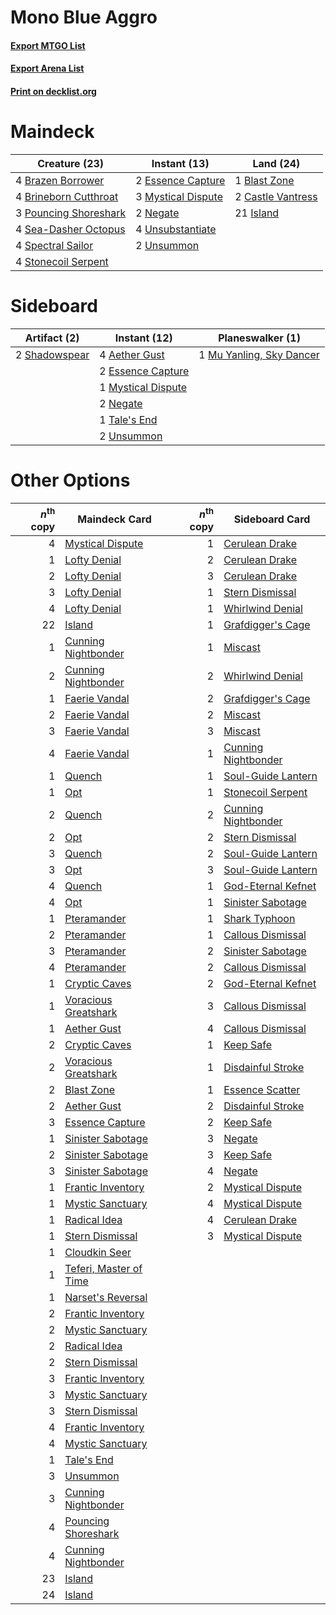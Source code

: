 # Mono Blue Aggro

#### [Export MTGO List](../collection/Mono%20Blue%20Aggro/Mono%20Blue%20Aggro.txt)
#### [Export Arena List](../collection/Mono%20Blue%20Aggro/Mono%20Blue%20Aggro_arena.txt)
#### [Print on decklist.org](http://decklist.org/?deckmain=1%09Blast%20Zone%0A4%09Brazen%20Borrower%0A4%09Brineborn%20Cutthroat%0A2%09Castle%20Vantress%0A2%09Essence%20Capture%0A21%09Island%0A3%09Mystical%20Dispute%0A2%09Negate%0A3%09Pouncing%20Shoreshark%0A4%09Sea-Dasher%20Octopus%0A4%09Spectral%20Sailor%0A4%09Stonecoil%20Serpent%0A4%09Unsubstantiate%0A2%09Unsummon&deckside=4%09Aether%20Gust%0A2%09Essence%20Capture%0A1%09Mu%20Yanling,%20Sky%20Dancer%0A1%09Mystical%20Dispute%0A2%09Negate%0A2%09Shadowspear%0A1%09Tale's%20End%0A2%09Unsummon)
# Maindeck

|                                         Creature (23)                                          |                                        Instant (13)                                         |                                         Land (24)                                          |
|------------------------------------------------------------------------------------------------|---------------------------------------------------------------------------------------------|--------------------------------------------------------------------------------------------|
|4 [Brazen Borrower](http://gatherer.wizards.com/Pages/Card/Details.aspx?multiverseid=473001)    |2 [Essence Capture](http://gatherer.wizards.com/Pages/Card/Details.aspx?multiverseid=457181) |1 [Blast Zone](http://gatherer.wizards.com/Pages/Card/Details.aspx?multiverseid=461171)     |
|4 [Brineborn Cutthroat](http://gatherer.wizards.com/Pages/Card/Details.aspx?multiverseid=466804)|3 [Mystical Dispute](http://gatherer.wizards.com/Pages/Card/Details.aspx?multiverseid=473020)|2 [Castle Vantress](http://gatherer.wizards.com/Pages/Card/Details.aspx?multiverseid=473204)|
|3 [Pouncing Shoreshark](http://gatherer.wizards.com/Pages/Card/Details.aspx?multiverseid=479584)|2 [Negate](http://gatherer.wizards.com/Pages/Card/Details.aspx?multiverseid=423707)          |21 [Island](http://gatherer.wizards.com/Pages/Card/Details.aspx?multiverseid=439857)        |
|4 [Sea-Dasher Octopus](http://gatherer.wizards.com/Pages/Card/Details.aspx?multiverseid=479586) |4 [Unsubstantiate](http://gatherer.wizards.com/Pages/Card/Details.aspx?multiverseid=414374)  |                                                                                            |
|4 [Spectral Sailor](http://gatherer.wizards.com/Pages/Card/Details.aspx?multiverseid=466830)    |2 [Unsummon](http://gatherer.wizards.com/Pages/Card/Details.aspx?multiverseid=136218)        |                                                                                            |
|4 [Stonecoil Serpent](http://gatherer.wizards.com/Pages/Card/Details.aspx?multiverseid=473197)  |                                                                                             |                                                                                            |


# Sideboard

|                                      Artifact (2)                                      |                                        Instant (12)                                         |                                         Planeswalker (1)                                          |
|----------------------------------------------------------------------------------------|---------------------------------------------------------------------------------------------|---------------------------------------------------------------------------------------------------|
|2 [Shadowspear](http://gatherer.wizards.com/Pages/Card/Details.aspx?multiverseid=476487)|4 [Aether Gust](http://gatherer.wizards.com/Pages/Card/Details.aspx?multiverseid=466796)     |1 [Mu Yanling, Sky Dancer](http://gatherer.wizards.com/Pages/Card/Details.aspx?multiverseid=466822)|
|                                                                                        |2 [Essence Capture](http://gatherer.wizards.com/Pages/Card/Details.aspx?multiverseid=457181) |                                                                                                   |
|                                                                                        |1 [Mystical Dispute](http://gatherer.wizards.com/Pages/Card/Details.aspx?multiverseid=473020)|                                                                                                   |
|                                                                                        |2 [Negate](http://gatherer.wizards.com/Pages/Card/Details.aspx?multiverseid=423707)          |                                                                                                   |
|                                                                                        |1 [Tale's End](http://gatherer.wizards.com/Pages/Card/Details.aspx?multiverseid=466831)      |                                                                                                   |
|                                                                                        |2 [Unsummon](http://gatherer.wizards.com/Pages/Card/Details.aspx?multiverseid=136218)        |                                                                                                   |


# Other Options

|*n*<sup>th</sup> copy|                                          Maindeck Card                                          |*n*<sup>th</sup> copy|                                        Sideboard Card                                        |
|--------------------:|-------------------------------------------------------------------------------------------------|--------------------:|----------------------------------------------------------------------------------------------|
|                    4|[Mystical Dispute](http://gatherer.wizards.com/Pages/Card/Details.aspx?multiverseid=473020)      |                    1|[Cerulean Drake](http://gatherer.wizards.com/Pages/Card/Details.aspx?multiverseid=466807)     |
|                    1|[Lofty Denial](http://gatherer.wizards.com/Pages/Card/Details.aspx?multiverseid=485379)          |                    2|[Cerulean Drake](http://gatherer.wizards.com/Pages/Card/Details.aspx?multiverseid=466807)     |
|                    2|[Lofty Denial](http://gatherer.wizards.com/Pages/Card/Details.aspx?multiverseid=485379)          |                    3|[Cerulean Drake](http://gatherer.wizards.com/Pages/Card/Details.aspx?multiverseid=466807)     |
|                    3|[Lofty Denial](http://gatherer.wizards.com/Pages/Card/Details.aspx?multiverseid=485379)          |                    1|[Stern Dismissal](http://gatherer.wizards.com/Pages/Card/Details.aspx?multiverseid=476319)    |
|                    4|[Lofty Denial](http://gatherer.wizards.com/Pages/Card/Details.aspx?multiverseid=485379)          |                    1|[Whirlwind Denial](http://gatherer.wizards.com/Pages/Card/Details.aspx?multiverseid=476332)   |
|                   22|[Island](http://gatherer.wizards.com/Pages/Card/Details.aspx?multiverseid=439857)                |                    1|[Grafdigger's Cage](http://gatherer.wizards.com/Pages/Card/Details.aspx?multiverseid=278452)  |
|                    1|[Cunning Nightbonder](http://gatherer.wizards.com/Pages/Card/Details.aspx?multiverseid=479739)   |                    1|[Miscast](http://gatherer.wizards.com/Pages/Card/Details.aspx?multiverseid=485380)            |
|                    2|[Cunning Nightbonder](http://gatherer.wizards.com/Pages/Card/Details.aspx?multiverseid=479739)   |                    2|[Whirlwind Denial](http://gatherer.wizards.com/Pages/Card/Details.aspx?multiverseid=476332)   |
|                    1|[Faerie Vandal](http://gatherer.wizards.com/Pages/Card/Details.aspx?multiverseid=473007)         |                    2|[Grafdigger's Cage](http://gatherer.wizards.com/Pages/Card/Details.aspx?multiverseid=278452)  |
|                    2|[Faerie Vandal](http://gatherer.wizards.com/Pages/Card/Details.aspx?multiverseid=473007)         |                    2|[Miscast](http://gatherer.wizards.com/Pages/Card/Details.aspx?multiverseid=485380)            |
|                    3|[Faerie Vandal](http://gatherer.wizards.com/Pages/Card/Details.aspx?multiverseid=473007)         |                    3|[Miscast](http://gatherer.wizards.com/Pages/Card/Details.aspx?multiverseid=485380)            |
|                    4|[Faerie Vandal](http://gatherer.wizards.com/Pages/Card/Details.aspx?multiverseid=473007)         |                    1|[Cunning Nightbonder](http://gatherer.wizards.com/Pages/Card/Details.aspx?multiverseid=479739)|
|                    1|[Quench](http://gatherer.wizards.com/Pages/Card/Details.aspx?multiverseid=457192)                |                    1|[Soul-Guide Lantern](http://gatherer.wizards.com/Pages/Card/Details.aspx?multiverseid=476488) |
|                    1|[Opt](http://gatherer.wizards.com/Pages/Card/Details.aspx?multiverseid=442948)                   |                    1|[Stonecoil Serpent](http://gatherer.wizards.com/Pages/Card/Details.aspx?multiverseid=473197)  |
|                    2|[Quench](http://gatherer.wizards.com/Pages/Card/Details.aspx?multiverseid=457192)                |                    2|[Cunning Nightbonder](http://gatherer.wizards.com/Pages/Card/Details.aspx?multiverseid=479739)|
|                    2|[Opt](http://gatherer.wizards.com/Pages/Card/Details.aspx?multiverseid=442948)                   |                    2|[Stern Dismissal](http://gatherer.wizards.com/Pages/Card/Details.aspx?multiverseid=476319)    |
|                    3|[Quench](http://gatherer.wizards.com/Pages/Card/Details.aspx?multiverseid=457192)                |                    2|[Soul-Guide Lantern](http://gatherer.wizards.com/Pages/Card/Details.aspx?multiverseid=476488) |
|                    3|[Opt](http://gatherer.wizards.com/Pages/Card/Details.aspx?multiverseid=442948)                   |                    3|[Soul-Guide Lantern](http://gatherer.wizards.com/Pages/Card/Details.aspx?multiverseid=476488) |
|                    4|[Quench](http://gatherer.wizards.com/Pages/Card/Details.aspx?multiverseid=457192)                |                    1|[God-Eternal Kefnet](http://gatherer.wizards.com/Pages/Card/Details.aspx?multiverseid=460980) |
|                    4|[Opt](http://gatherer.wizards.com/Pages/Card/Details.aspx?multiverseid=442948)                   |                    1|[Sinister Sabotage](http://gatherer.wizards.com/Pages/Card/Details.aspx?multiverseid=452804)  |
|                    1|[Pteramander](http://gatherer.wizards.com/Pages/Card/Details.aspx?multiverseid=457191)           |                    1|[Shark Typhoon](http://gatherer.wizards.com/Pages/Card/Details.aspx?multiverseid=479587)      |
|                    2|[Pteramander](http://gatherer.wizards.com/Pages/Card/Details.aspx?multiverseid=457191)           |                    1|[Callous Dismissal](http://gatherer.wizards.com/Pages/Card/Details.aspx?multiverseid=460971)  |
|                    3|[Pteramander](http://gatherer.wizards.com/Pages/Card/Details.aspx?multiverseid=457191)           |                    2|[Sinister Sabotage](http://gatherer.wizards.com/Pages/Card/Details.aspx?multiverseid=452804)  |
|                    4|[Pteramander](http://gatherer.wizards.com/Pages/Card/Details.aspx?multiverseid=457191)           |                    2|[Callous Dismissal](http://gatherer.wizards.com/Pages/Card/Details.aspx?multiverseid=460971)  |
|                    1|[Cryptic Caves](http://gatherer.wizards.com/Pages/Card/Details.aspx?multiverseid=466998)         |                    2|[God-Eternal Kefnet](http://gatherer.wizards.com/Pages/Card/Details.aspx?multiverseid=460980) |
|                    1|[Voracious Greatshark](http://gatherer.wizards.com/Pages/Card/Details.aspx?multiverseid=479590)  |                    3|[Callous Dismissal](http://gatherer.wizards.com/Pages/Card/Details.aspx?multiverseid=460971)  |
|                    1|[Aether Gust](http://gatherer.wizards.com/Pages/Card/Details.aspx?multiverseid=466796)           |                    4|[Callous Dismissal](http://gatherer.wizards.com/Pages/Card/Details.aspx?multiverseid=460971)  |
|                    2|[Cryptic Caves](http://gatherer.wizards.com/Pages/Card/Details.aspx?multiverseid=466998)         |                    1|[Keep Safe](http://gatherer.wizards.com/Pages/Card/Details.aspx?multiverseid=479576)          |
|                    2|[Voracious Greatshark](http://gatherer.wizards.com/Pages/Card/Details.aspx?multiverseid=479590)  |                    1|[Disdainful Stroke](http://gatherer.wizards.com/Pages/Card/Details.aspx?multiverseid=420705)  |
|                    2|[Blast Zone](http://gatherer.wizards.com/Pages/Card/Details.aspx?multiverseid=461171)            |                    1|[Essence Scatter](http://gatherer.wizards.com/Pages/Card/Details.aspx?multiverseid=426754)    |
|                    2|[Aether Gust](http://gatherer.wizards.com/Pages/Card/Details.aspx?multiverseid=466796)           |                    2|[Disdainful Stroke](http://gatherer.wizards.com/Pages/Card/Details.aspx?multiverseid=420705)  |
|                    3|[Essence Capture](http://gatherer.wizards.com/Pages/Card/Details.aspx?multiverseid=457181)       |                    2|[Keep Safe](http://gatherer.wizards.com/Pages/Card/Details.aspx?multiverseid=479576)          |
|                    1|[Sinister Sabotage](http://gatherer.wizards.com/Pages/Card/Details.aspx?multiverseid=452804)     |                    3|[Negate](http://gatherer.wizards.com/Pages/Card/Details.aspx?multiverseid=423707)             |
|                    2|[Sinister Sabotage](http://gatherer.wizards.com/Pages/Card/Details.aspx?multiverseid=452804)     |                    3|[Keep Safe](http://gatherer.wizards.com/Pages/Card/Details.aspx?multiverseid=479576)          |
|                    3|[Sinister Sabotage](http://gatherer.wizards.com/Pages/Card/Details.aspx?multiverseid=452804)     |                    4|[Negate](http://gatherer.wizards.com/Pages/Card/Details.aspx?multiverseid=423707)             |
|                    1|[Frantic Inventory](http://gatherer.wizards.com/Pages/Card/Details.aspx?multiverseid=485373)     |                    2|[Mystical Dispute](http://gatherer.wizards.com/Pages/Card/Details.aspx?multiverseid=473020)   |
|                    1|[Mystic Sanctuary](http://gatherer.wizards.com/Pages/Card/Details.aspx?multiverseid=473209)      |                    4|[Mystical Dispute](http://gatherer.wizards.com/Pages/Card/Details.aspx?multiverseid=473020)   |
|                    1|[Radical Idea](http://gatherer.wizards.com/Pages/Card/Details.aspx?multiverseid=452802)          |                    4|[Cerulean Drake](http://gatherer.wizards.com/Pages/Card/Details.aspx?multiverseid=466807)     |
|                    1|[Stern Dismissal](http://gatherer.wizards.com/Pages/Card/Details.aspx?multiverseid=476319)       |                    3|[Mystical Dispute](http://gatherer.wizards.com/Pages/Card/Details.aspx?multiverseid=473020)   |
|                    1|[Cloudkin Seer](http://gatherer.wizards.com/Pages/Card/Details.aspx?multiverseid=466808)         |                     |                                                                                              |
|                    1|[Teferi, Master of Time](http://gatherer.wizards.com/Pages/Card/Details.aspx?multiverseid=489165)|                     |                                                                                              |
|                    1|[Narset's Reversal](http://gatherer.wizards.com/Pages/Card/Details.aspx?multiverseid=460989)     |                     |                                                                                              |
|                    2|[Frantic Inventory](http://gatherer.wizards.com/Pages/Card/Details.aspx?multiverseid=485373)     |                     |                                                                                              |
|                    2|[Mystic Sanctuary](http://gatherer.wizards.com/Pages/Card/Details.aspx?multiverseid=473209)      |                     |                                                                                              |
|                    2|[Radical Idea](http://gatherer.wizards.com/Pages/Card/Details.aspx?multiverseid=452802)          |                     |                                                                                              |
|                    2|[Stern Dismissal](http://gatherer.wizards.com/Pages/Card/Details.aspx?multiverseid=476319)       |                     |                                                                                              |
|                    3|[Frantic Inventory](http://gatherer.wizards.com/Pages/Card/Details.aspx?multiverseid=485373)     |                     |                                                                                              |
|                    3|[Mystic Sanctuary](http://gatherer.wizards.com/Pages/Card/Details.aspx?multiverseid=473209)      |                     |                                                                                              |
|                    3|[Stern Dismissal](http://gatherer.wizards.com/Pages/Card/Details.aspx?multiverseid=476319)       |                     |                                                                                              |
|                    4|[Frantic Inventory](http://gatherer.wizards.com/Pages/Card/Details.aspx?multiverseid=485373)     |                     |                                                                                              |
|                    4|[Mystic Sanctuary](http://gatherer.wizards.com/Pages/Card/Details.aspx?multiverseid=473209)      |                     |                                                                                              |
|                    1|[Tale's End](http://gatherer.wizards.com/Pages/Card/Details.aspx?multiverseid=466831)            |                     |                                                                                              |
|                    3|[Unsummon](http://gatherer.wizards.com/Pages/Card/Details.aspx?multiverseid=136218)              |                     |                                                                                              |
|                    3|[Cunning Nightbonder](http://gatherer.wizards.com/Pages/Card/Details.aspx?multiverseid=479739)   |                     |                                                                                              |
|                    4|[Pouncing Shoreshark](http://gatherer.wizards.com/Pages/Card/Details.aspx?multiverseid=479584)   |                     |                                                                                              |
|                    4|[Cunning Nightbonder](http://gatherer.wizards.com/Pages/Card/Details.aspx?multiverseid=479739)   |                     |                                                                                              |
|                   23|[Island](http://gatherer.wizards.com/Pages/Card/Details.aspx?multiverseid=439857)                |                     |                                                                                              |
|                   24|[Island](http://gatherer.wizards.com/Pages/Card/Details.aspx?multiverseid=439857)                |                     |                                                                                              |

